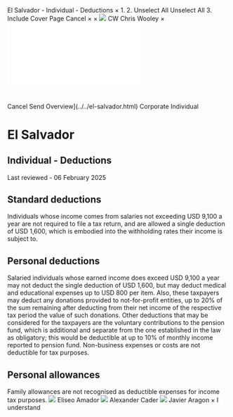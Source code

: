 El Salvador - Individual - Deductions
×
1.
2.
Unselect All
Unselect All
3.
Include Cover Page
Cancel
×
×
![](../../-/media/world-wide-tax-summaries/attachments/global---chris-wooley.ashx%3Frev=ac5e5f3223b34096b1afc2a6009c7320&revision=ac5e5f32-23b3-4096-b1af-c2a6009c7320&hash=859B7ADC84DC2CBEC9760E9E6EE7DE6D0A8BFCDF)
CW
Chris Wooley
×
![](deductions.html)
######
Cancel
Send
Overview](../../el-salvador.html)
Corporate
Individual
# El Salvador
## Individual - Deductions
Last reviewed - 06 February 2025
## Standard deductions
Individuals whose income comes from salaries not exceeding USD 9,100 a year are not required to file a tax return, and are allowed a single deduction of USD 1,600, which is embodied into the withholding rates their income is subject to.
## Personal deductions
Salaried individuals whose earned income does exceed USD 9,100 a year may not deduct the single deduction of USD 1,600, but may deduct medical and educational expenses up to USD 800 per item.
Also, these taxpayers may deduct any donations provided to not-for-profit entities, up to 20% of the sum remaining after deducting from their net income of the respective tax period the value of such donations.
Other deductions that may be considered for the taxpayers are the voluntary contributions to the pension fund, which is additional and separate from the one established in the law as obligatory; this would be deductible at up to 10% of monthly income reported to pension fund.
Non-business expenses or costs are not deductible for tax purposes.
## Personal allowances
Family allowances are not recognised as deductible expenses for income tax purposes.
![](../../-/media/world-wide-tax-summaries/elsalvadoreliseo-amadorel-salvador--eliseo-amadorpng20250206155700109.ashx%3Frev=0d1f66396fe345b59ca30093d87ab64e&revision=0d1f6639-6fe3-45b5-9ca3-0093d87ab64e&hash=E07072D37E4D4D38A8F2B32E89DD2A2FCC290BCE)
Eliseo Amador
![](../../-/media/world-wide-tax-summaries/elsalvadoralexander-caderel-salvador---alexander-caderjpg20250206160154712.ashx%3Frev=e8a19e90c3584ed796f59cc9eebca8be&revision=e8a19e90-c358-4ed7-96f5-9cc9eebca8be&hash=D89BC8B63BD17372D6CBBFDAE817602CD8C76F56)
Alexander Cader
![](../../-/media/world-wide-tax-summaries/elsalvadorjavier-aragonel-salvador--javier-aragonjpg20250219172641039.ashx%3Frev=665e995fca5647f99657f82859cbce94&revision=665e995f-ca56-47f9-9657-f82859cbce94&hash=D333E7E7F12A5A413C57483991C275E24E1D9362)
Javier Aragon
×
I understand